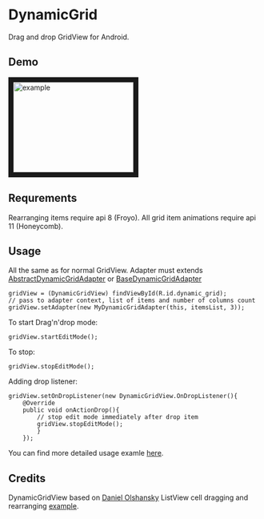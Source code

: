 DynamicGrid
===========

Drag and drop GridView for Android.

Demo
----

<a href="http://www.youtube.com/watch?feature=player_embedded&v=zlzNvxksIfY
" target="_blank"><img src="http://img.youtube.com/vi/zlzNvxksIfY/0.jpg" 
alt="example" width="240" height="180" border="10" /></a>

Requrements
----------
Rearranging items require api 8 (Froyo).
All grid item animations require api 11 (Honeycomb).

Usage
----------
All the same as for normal GridView. Adapter must extends
[AbstractDynamicGridAdapter](https://github.com/askerov/DynamicGrid/blob/master/dynamicgrid/src/org/askerov/dynamicgid/AbstractDynamicGridAdapter.java "AbstractDynamicGridAdapter")
or [BaseDynamicGridAdapter](https://github.com/askerov/DynamicGrid/blob/master/dynamicgrid/src/org/askerov/dynamicgid/BaseDynamicGridAdapter.java "BaseDynamicGridAdapter")   
       
    gridView = (DynamicGridView) findViewById(R.id.dynamic_grid);
    // pass to adapter context, list of items and number of columns count
    gridView.setAdapter(new MyDynamicGridAdapter(this, itemsList, 3));
    
To start Drag'n'drop mode:

    gridView.startEditMode();
    
To stop:

    gridView.stopEditMode();
    
Adding drop listener:

    gridView.setOnDropListener(new DynamicGridView.OnDropListener(){
        @Override
        public void onActionDrop(){
            // stop edit mode immediately after drop item
            gridView.stopEditMode();
            }
        });

You can find more detailed usage examle [here](https://github.com/askerov/DynamicGrid/tree/master/example).  

Credits
--------
DynamicGridView based on [Daniel Olshansky](https://plus.google.com/108153578400873445224/) ListView cell dragging and rearranging [example](https://www.youtube.com/watch?v=_BZIvjMgH-Q).  

